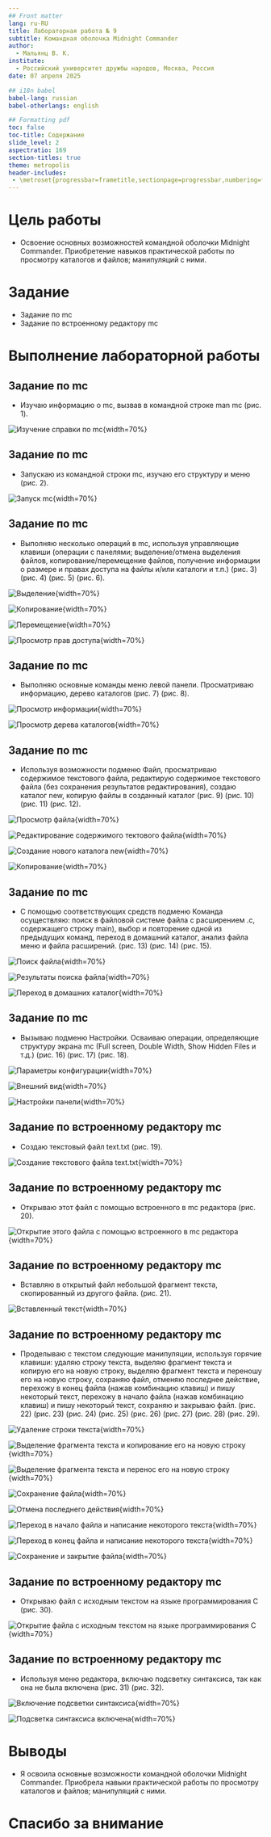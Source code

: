 ```yaml
---
## Front matter
lang: ru-RU
title: Лабораторная работа № 9
subtitle: Командная оболочка Midnight Commander
author:
  - Мальянц В. К.
institute:
  - Российский университет дружбы народов, Москва, Россия
date: 07 апреля 2025

## i18n babel
babel-lang: russian
babel-otherlangs: english

## Formatting pdf
toc: false
toc-title: Содержание
slide_level: 2
aspectratio: 169
section-titles: true
theme: metropolis
header-includes:
 - \metroset{progressbar=frametitle,sectionpage=progressbar,numbering=fraction}
---
```


# Цель работы

- Освоение основных возможностей командной оболочки Midnight Commander. Приобретение навыков практической работы по просмотру каталогов и файлов; манипуляций с ними.

# Задание

- Задание по mc
- Задание по встроенному редактору mc


# Выполнение лабораторной работы
## Задание по mc

- Изучаю информацию о mc, вызвав в командной строке man mc (рис. 1).

![Изучение справки по mc](image/1.png){width=70%}

## Задание по mc

- Запускаю из командной строки mc, изучаю его структуру и меню (рис. 2).

![Запуск mc](image/2.png){width=70%}

## Задание по mc

- Выполняю несколько операций в mc, используя управляющие клавиши (операции с панелями; выделение/отмена выделения файлов, копирование/перемещение файлов, получение информации о размере и правах доступа на файлы и/или каталоги и т.п.) (рис. 3) (рис. 4) (рис. 5) (рис. 6).

![Выделение](image/3.png){width=70%}

![Копирование](image/4.png){width=70%}

![Перемещение](image/5.png){width=70%}

![Просмотр прав доступа](image/6.png){width=70%}

## Задание по mc

- Выполняю основные команды меню левой панели. Просматриваю информацию, дерево каталогов (рис. 7) (рис. 8).

![Просмотр информации](image/7.png){width=70%}

![Просмотр дерева каталогов](image/8.png){width=70%}

## Задание по mc

- Используя возможности подменю Файл, просматриваю содержимое текстового файла, редактирую содержимое текстового файла (без сохранения результатов редактирования), создаю каталог new, копирую файлы в созданный каталог (рис. 9) (рис. 10) (рис. 11) (рис. 12).

![Просмотр файла](image/9.png){width=70%}

![Редактирование содержимого тектового файла](image/10.png){width=70%}

![Создание нового каталога new](image/11.png){width=70%}

![Копирование](image/12.png){width=70%}

## Задание по mc

- С помощью соответствующих средств подменю Команда осуществляю: поиск в файловой системе файла с расширением .c, содержащего строку main), выбор и повторение одной из предыдущих команд, переход в домашний каталог, анализ файла меню и файла расширений. (рис. 13) (рис. 14) (рис. 15).
 
![Поиск файла](image/13.png){width=70%}

![Результаты поиска файла](image/14.png){width=70%}

![Переход в домашних каталог](image/15.png){width=70%}

## Задание по mc

- Вызываю подменю Настройки. Осваиваю операции, определяющие структуру экрана mc (Full screen, Double Width, Show Hidden Files и т.д.) (рис. 16) (рис. 17) (рис. 18).

![Параметры конфигурации](image/16.png){width=70%}

![Внешний вид](image/17.png){width=70%}

![Настройки панели](image/18.png){width=70%}

## Задание по встроенному редактору mc

- Создаю текстовый файл text.txt (рис. 19).

![Создание текстового файла text.txt](image/19.png){width=70%}

## Задание по встроенному редактору mc

- Открываю этот файл с помощью встроенного в mc редактора (рис. 20).

![Открытие этого файла с помощью встроенного в mc редактора](image/20.png){width=70%}

## Задание по встроенному редактору mc

- Вставляю в открытый файл небольшой фрагмент текста, скопированный из другого файла. (рис. 21).

![Вставленный текст](image/21.png){width=70%}

## Задание по встроенному редактору mc

- Проделываю с текстом следующие манипуляции, используя горячие клавиши: удаляю строку текста, выделяю фрагмент текста и копирую его на новую строку, выделяю фрагмент текста и переношу его на новую строку, сохраняю файл, отменяю последнее действие, перехожу в конец файла (нажав комбинацию клавиш) и пишу некоторый
текст, перехожу в начало файла (нажав комбинацию клавиш) и пишу некоторый текст, сохраняю и закрываю файл. (рис. 22) (рис. 23) (рис. 24) (рис. 25) (рис. 26) (рис. 27) (рис. 28) (рис. 29).

![Удаление строки текста](image/22.png){width=70%}

![Выделение фрагмента текста и копирование его на новую строку](image/23.png){width=70%}

![Выделение фрагмента текста и перенос его на новую строку](image/24.png){width=70%}

![Сохранение файла](image/25.png){width=70%}

![Отмена последнего действия](image/26.png){width=70%}

![Переход в начало файла и написание некоторого текста](image/27.png){width=70%}

![Переход в конец файла и написание некоторого текста](image/28.png){width=70%}

![Сохранение и закрытие файла](image/29.png){width=70%}

## Задание по встроенному редактору mc

- Открываю файл с исходным текстом на языке программирования C (рис. 30).

![Открытие файла с исходным текстом на языке программирования C](image/30.png){width=70%}

## Задание по встроенному редактору mc

- Используя меню редактора, включаю подсветку синтаксиса, так как она не была включена (рис. 31) (рис. 32).

![Включение подсветки синтаксиса](image/31.png){width=70%}

![Подсветка синтаксиса включена](image/32.png){width=70%}

# Выводы

- Я освоила основные возможности командной оболочки Midnight Commander. Приобрела навыки практической работы по просмотру каталогов и файлов; манипуляций с ними.

# Спасибо за внимание
